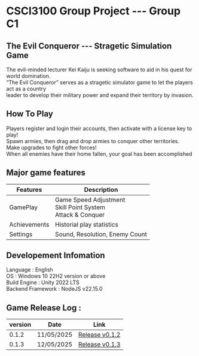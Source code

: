 # CSCI3100 Group Project --- Group C1
## The Evil Conqueror  --- Stragetic Simulation Game
The evil-minded lecturer Kei Kaiju is seeking software to aid in his quest for world domination. 
<br />“The Evil Conqueror” serves as a stragetic simulator game to let the players act as a country
<br /> leader to develop their military power and expand their territory by invasion. 


## How To Play
Players register and login their accounts, then activate with a license key to play! <br> 
Spawn armies, then drag and drop armies to conquer other territories. <br>
Make upgrades to fight other forces! <br>
When all enemies have their home fallen, your goal has been accomplished

## Major game features
|  Features     | Description |
| -----------   | ----------- |
| GamePlay | Game Speed Adjustment <br>Skill Point System <br>Attack & Conquer | 
| Achievements | Historial play statistics | 
| Settings | Sound, Resolution, Enemy Count |


## Developement Infomation
Language : English <br>
OS : Windows 10 22H2 version or above <br>
Build Engine : Unity 2022 LTS <br>
Backend Framework : NodeJS v22.15.0 <br>


## Game Release Log :
|  version     | Date | Link |
| ---   | --- | --- |
| 0.1.2 | 11/05/2025 |  [Release v0.1.2](https://github.com/ykw9263/CSCI3100-Group-Project/releases/tag/v0.1.2) |
| 0.1.3 | 12/05/2025 |  [Release v0.1.3](https://github.com/ykw9263/CSCI3100-Group-Project/releases/tag/v0.1.3) |

